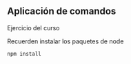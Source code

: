 ## Aplicación de comandos

Ejercicio del curso

Recuerden instalar los paquetes de node

```
npm install
```